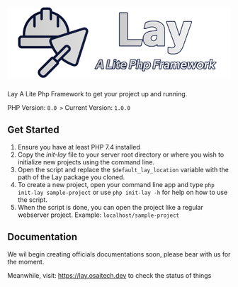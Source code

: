 # ![Lay A Lite Php Framework](https://github.com/leonardosahon/Lay/blob/main/init-lay-res/files/logo.png)

Lay A Lite Php Framework to get your project up and running.

PHP Version: `8.0 >`
Current Version: `1.0.0`

## Get Started

1. Ensure you have at least PHP 7.4 installed
2. Copy the *init-lay* file to your server root directory or where you wish to initialize new projects using the command line.
3. Open the script and replace the `$default_lay_location` variable with the path of the Lay package you cloned.
4. To create a new project, open your command line app and type `php init-lay sample-project` or use `php init-lay -h` for help on how to use the script.
5. When the script is done, you can open the project like a regular webserver project. Example: `localhost/sample-project`

## Documentation

We wil begin creating officials documentations soon, please bear with us for the moment.

Meanwhile, visit: https://lay.osaitech.dev to check the status of things
